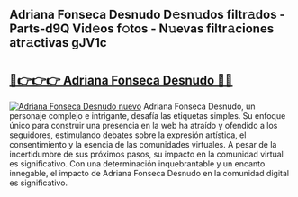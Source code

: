 ## Adriana Fonseca Desnudo D𝚎sn𝚞dos filtr𝚊dos - Parts-d9Q Vid𝚎os f𝚘tos - N𝚞evas filtr𝚊ciones atr𝚊ctivas gJV1c

# <h2><a href="http://mb8k6e.tromn.icu/?c=Adriana+Fonseca+Desnudo">🔗👉👉👉 Adriana Fonseca Desnudo 🔗🔗</a></h2>

[![Adriana Fonseca Desnudo nuevo](https://i.imgur.com/pEAQMta.gif)](http://mb8k6e.tromn.icu/?c=Adriana+Fonseca+Desnudo)
Adriana Fonseca Desnudo, un personaje complejo e intrigante, desafía las etiquetas simples. Su enfoque único para construir una presencia en la web ha atraído y ofendido a los seguidores, estimulando debates sobre la expresión artística, el consentimiento y la esencia de las comunidades virtuales. A pesar de la incertidumbre de sus próximos pasos, su impacto en la comunidad virtual es significativo. Con una determinación inquebrantable y un encanto innegable, el impacto de Adriana Fonseca Desnudo en la comunidad digital es significativo.
